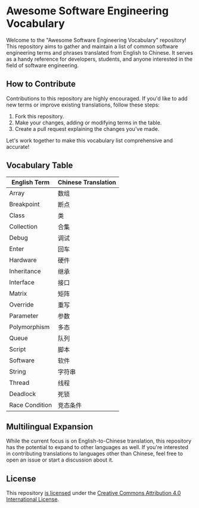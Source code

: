 # Awesome Software Engineering Vocabulary

Welcome to the "Awesome Software Engineering Vocabulary" repository! This repository aims to gather and maintain a list of common software engineering terms and phrases translated from English to Chinese. It serves as a handy reference for developers, students, and anyone interested in the field of software engineering.

## How to Contribute

Contributions to this repository are highly encouraged. If you'd like to add new terms or improve existing translations, follow these steps:

1. Fork this repository.
2. Make your changes, adding or modifying terms in the table.
3. Create a pull request explaining the changes you've made.

Let's work together to make this vocabulary list comprehensive and accurate!

## Vocabulary Table

| English Term    | Chinese Translation |
|-----------------|---------------------|
| Array           | 数组                |
| Breakpoint      | 断点                |
| Class           | 类                  |
| Collection      | 合集                |
| Debug           | 调试                |
| Enter           | 回车                |
| Hardware        | 硬件                |
| Inheritance     | 继承                |
| Interface       | 接口                |
| Matrix          | 矩阵                |
| Override        | 重写                |
| Parameter       | 参数                |
| Polymorphism    | 多态                |
| Queue           | 队列                |
| Script          | 脚本                |
| Software        | 软件                |
| String          | 字符串              |
| Thread          | 线程                |
| Deadlock        | 死锁                |
| Race Condition  | 竞态条件             |

## Multilingual Expansion

While the current focus is on English-to-Chinese translation, this repository has the potential to expand to other languages as well. If you're interested in contributing translations to languages other than Chinese, feel free to open an issue or start a discussion about it.

## License

This repository [is licensed](LICENSE) under the [Creative Commons Attribution 4.0 International License](https://creativecommons.org/licenses/by/4.0/).
